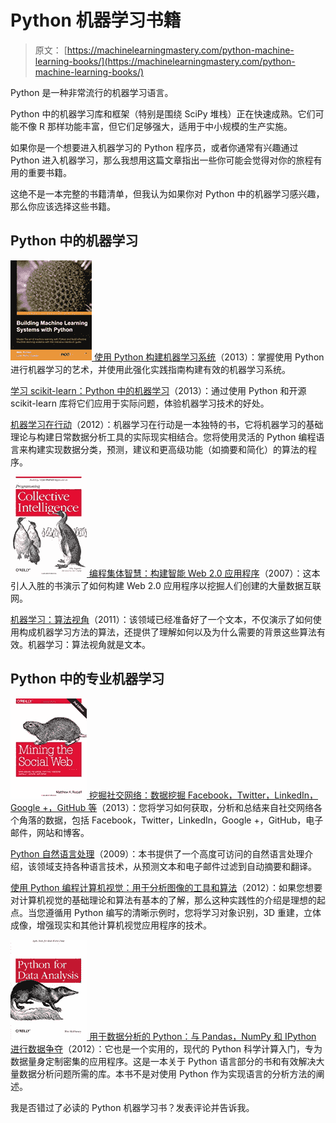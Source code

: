 # Python 机器学习书籍

> 原文： [https://machinelearningmastery.com/python-machine-learning-books/](https://machinelearningmastery.com/python-machine-learning-books/)

Python 是一种非常流行的机器学习语言。

Python 中的机器学习库和框架（特别是围绕 SciPy 堆栈）正在快速成熟。它们可能不像 R 那样功能丰富，但它们足够强大，适用于中小规模的生产实施。

如果你是一个想要进入机器学习的 Python 程序员，或者你通常有兴趣通过 Python 进入机器学习，那么我想用这篇文章指出一些你可能会觉得对你的旅程有用的重要书籍。

这绝不是一本完整的书籍清单，但我认为如果你对 Python 中的机器学习感兴趣，那么你应该选择这些书籍。

## Python 中的机器学习

[![Amazon Image](img/c157bcd0700165f965313a44c9bcbce6.jpg) ](http://www.amazon.com/dp/1782161406?tag=inspiredalgor-20) [使用 Python 构建机器学习系统](http://www.amazon.com/dp/1782161406?tag=inspiredalgor-20)（2013）：掌握使用 Python 进行机器学习的艺术，并使用此强化实践指南构建有效的机器学习系统。

[学习 scikit-learn：Python 中的机器学习](http://www.amazon.com/dp/1783281936?tag=inspiredalgor-20)（2013）：通过使用 Python 和开源 scikit-learn 库将它们应用于实际问题，体验机器学习技术的好处。

[机器学习在行动](http://www.amazon.com/dp/1617290181?tag=inspiredalgor-20)（2012）：机器学习在行动是一本独特的书，它将机器学习的基础理论与构建日常数据分析工具的实际现实相结合。您将使用灵活的 Python 编程语言来构建实现数据分类，预测，建议和更高级功能（如摘要和简化）的算法的程序。

[![Amazon Image](img/f08843c7348f6b8a508dc454b7f021e5.jpg) ](http://www.amazon.com/dp/0596529325?tag=inspiredalgor-20) [编程集体智慧：构建智能 Web 2.0 应用程序](http://www.amazon.com/dp/0596529325?tag=inspiredalgor-20)（2007）：这本引人入胜的书演示了如何构建 Web 2.0 应用程序以挖掘人们创建的大量数据互联网。

[机器学习：算法视角](http://www.amazon.com/dp/B005H6YE18?tag=inspiredalgor-20)（2011）：该领域已经准备好了一个文本，不仅演示了如何使用构成机器学习方法的算法，还提供了理解如何以及为什么需要的背景这些算法有效。机器学习：算法视角就是文本。

## Python 中的专业机器学习

[![Amazon Image](img/e7ad44b5a40627714b935c185a90efd3.jpg) ](http://www.amazon.com/dp/1449367615?tag=inspiredalgor-20) [挖掘社交网络：数据挖掘 Facebook，Twitter，LinkedIn，Google +，GitHub 等](http://www.amazon.com/dp/1449367615?tag=inspiredalgor-20)（2013）：您将学习如何获取，分析和总结来自社交网络各个角落的数据，包括 Facebook，Twitter，LinkedIn，Google +，GitHub，电子邮件，网站和博客。

[Python 自然语言处理](http://www.amazon.com/dp/0596516495?tag=inspiredalgor-20)（2009）：本书提供了一个高度可访问的自然语言处理介绍，该领域支持各种语言技术，从预测文本和电子邮件过滤到自动摘要和翻译。

[使用 Python 编程计算机视觉：用于分析图像的工具和算法](http://www.amazon.com/dp/1449316549?tag=inspiredalgor-20)（2012）：如果您想要对计算机视觉的基础理论和算法有基本的了解，那么这种实践性的介绍是理想的起点。当您遵循用 Python 编写的清晰示例时，您将学习对象识别，3D 重建，立体成像，增强现实和其他计算机视觉应用程序的技术。

[![Amazon Image](img/e1ac4740f6af95d598e6d3f5b407ed42.jpg) ](http://www.amazon.com/dp/1449319793?tag=inspiredalgor-20) [用于数据分析的 Python：与 Pandas，NumPy 和 IPython 进行数据争夺](http://www.amazon.com/dp/1449319793?tag=inspiredalgor-20)（2012）：它也是一个实用的，现代的 Python 科学计算入门，专为数据量身定制密集的应用程序。这是一本关于 Python 语言部分的书和有效解决大量数据分析问题所需的库。本书不是对使用 Python 作为实现语言的分析方法的阐述。

我是否错过了必读的 Python 机器学习书？发表评论并告诉我。